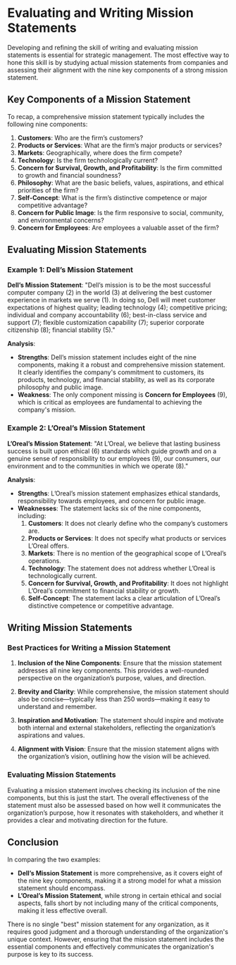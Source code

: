 # Evaluating and Writing Mission Statements

Developing and refining the skill of writing and evaluating mission statements is essential for strategic management. The most effective way to hone this skill is by studying actual mission statements from companies and assessing their alignment with the nine key components of a strong mission statement.

## Key Components of a Mission Statement

To recap, a comprehensive mission statement typically includes the following nine components:

1. **Customers**: Who are the firm’s customers?
2. **Products or Services**: What are the firm’s major products or services?
3. **Markets**: Geographically, where does the firm compete?
4. **Technology**: Is the firm technologically current?
5. **Concern for Survival, Growth, and Profitability**: Is the firm committed to growth and financial soundness?
6. **Philosophy**: What are the basic beliefs, values, aspirations, and ethical priorities of the firm?
7. **Self-Concept**: What is the firm’s distinctive competence or major competitive advantage?
8. **Concern for Public Image**: Is the firm responsive to social, community, and environmental concerns?
9. **Concern for Employees**: Are employees a valuable asset of the firm?

## Evaluating Mission Statements

### Example 1: Dell’s Mission Statement

**Dell’s Mission Statement**:
"Dell’s mission is to be the most successful computer company (2) in the world (3) at delivering the best customer experience in markets we serve (1). In doing so, Dell will meet customer expectations of highest quality; leading technology (4); competitive pricing; individual and company accountability (6); best-in-class service and support (7); flexible customization capability (7); superior corporate citizenship (8); financial stability (5)."

**Analysis**:
- **Strengths**: Dell’s mission statement includes eight of the nine components, making it a robust and comprehensive mission statement. It clearly identifies the company's commitment to customers, its products, technology, and financial stability, as well as its corporate philosophy and public image.
- **Weakness**: The only component missing is **Concern for Employees** (9), which is critical as employees are fundamental to achieving the company's mission.

### Example 2: L’Oreal’s Mission Statement

**L’Oreal’s Mission Statement**:
"At L’Oreal, we believe that lasting business success is built upon ethical (6) standards which guide growth and on a genuine sense of responsibility to our employees (9), our consumers, our environment and to the communities in which we operate (8)."

**Analysis**:
- **Strengths**: L’Oreal’s mission statement emphasizes ethical standards, responsibility towards employees, and concern for public image.
- **Weaknesses**: The statement lacks six of the nine components, including:
  1. **Customers**: It does not clearly define who the company’s customers are.
  2. **Products or Services**: It does not specify what products or services L’Oreal offers.
  3. **Markets**: There is no mention of the geographical scope of L’Oreal’s operations.
  4. **Technology**: The statement does not address whether L’Oreal is technologically current.
  5. **Concern for Survival, Growth, and Profitability**: It does not highlight L’Oreal’s commitment to financial stability or growth.
  6. **Self-Concept**: The statement lacks a clear articulation of L’Oreal’s distinctive competence or competitive advantage.

## Writing Mission Statements

### Best Practices for Writing a Mission Statement

1. **Inclusion of the Nine Components**: Ensure that the mission statement addresses all nine key components. This provides a well-rounded perspective on the organization’s purpose, values, and direction.
   
2. **Brevity and Clarity**: While comprehensive, the mission statement should also be concise—typically less than 250 words—making it easy to understand and remember.

3. **Inspiration and Motivation**: The statement should inspire and motivate both internal and external stakeholders, reflecting the organization’s aspirations and values.

4. **Alignment with Vision**: Ensure that the mission statement aligns with the organization’s vision, outlining how the vision will be achieved.

### Evaluating Mission Statements

Evaluating a mission statement involves checking its inclusion of the nine components, but this is just the start. The overall effectiveness of the statement must also be assessed based on how well it communicates the organization’s purpose, how it resonates with stakeholders, and whether it provides a clear and motivating direction for the future.

## Conclusion

In comparing the two examples:
- **Dell’s Mission Statement** is more comprehensive, as it covers eight of the nine key components, making it a strong model for what a mission statement should encompass.
- **L’Oreal’s Mission Statement**, while strong in certain ethical and social aspects, falls short by not including many of the critical components, making it less effective overall.

There is no single "best" mission statement for any organization, as it requires good judgment and a thorough understanding of the organization's unique context. However, ensuring that the mission statement includes the essential components and effectively communicates the organization's purpose is key to its success.
